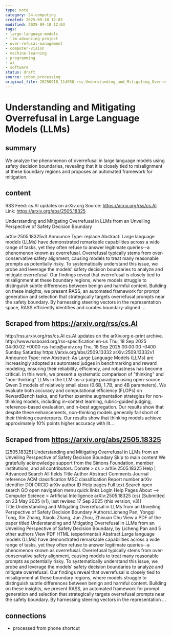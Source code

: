 ```yaml
---
type: note
category: 24-computing
created: 2025-09-18 12:03
modified: 2025-09-18 12:03
tags:
- large-language-models
- llm-advancing-project
- over-refusal-management
- computer-vision
- machine-learning
- programming
- ai
- software
status: draft
source: inbox_processing
original_file: 20250918_114950_rss_Understanding_and_Mitigating_Overrefusal_in_LLMs_f.txt
---
```



# Understanding and Mitigating Overrefusal in Large Language Models (LLMs)

## summary
We analyze the phenomenon of overrefusal in large language models using safety decision boundaries, revealing that it is closely tied to misalignment at these boundary regions and proposes an automated framework for mitigation.

## content
RSS Feed: cs.AI updates on arXiv.org
Source: https://arxiv.org/rss/cs.AI
Link: https://arxiv.org/abs/2505.18325

Understanding and Mitigating Overrefusal in LLMs from an Unveiling Perspective of Safety Decision Boundary

arXiv:2505.18325v3 Announce Type: replace Abstract: Large language models (LLMs) have demonstrated remarkable capabilities across a wide range of tasks, yet they often refuse to answer legitimate queries--a phenomenon known as overrefusal. Overrefusal typically stems from over-conservative safety alignment, causing models to treat many reasonable prompts as potentially risky. To systematically understand this issue, we probe and leverage the models' safety decision boundaries to analyze and mitigate overrefusal. Our findings reveal that overrefusal is closely tied to misalignment at these boundary regions, where models struggle to distinguish subtle differences between benign and harmful content. Building on these insights, we present RASS, an automated framework for prompt generation and selection that strategically targets overrefusal prompts near the safety boundary. By harnessing steering vectors in the representation space, RASS efficiently identifies and curates boundary-aligned ...

## Scraped from https://arxiv.org/rss/cs.AI
<?xml version='1.0' encoding='UTF-8'?>
<rss xmlns:arxiv="http://arxiv.org/schemas/atom" xmlns:dc="http://purl.org/dc/elements/1.1/" xmlns:atom="http://www.w3.org/2005/Atom" xmlns:content="http://purl.org/rss/1.0/modules/content/" version="2.0">
  <channel>
    <title>cs.AI updates on arXiv.org</title>
    <link>http://rss.arxiv.org/rss/cs.AI</link>
    <description>cs.AI updates on the arXiv.org e-print archive.</description>
    <atom:link href="http://rss.arxiv.org/rss/cs.AI" rel="self" type="application/rss+xml"/>
    <docs>http://www.rssboard.org/rss-specification</docs>
    <language>en-us</language>
    <lastBuildDate>Thu, 18 Sep 2025 04:00:02 +0000</lastBuildDate>
    <managingEditor>rss-help@arxiv.org</managingEditor>
    <pubDate>Thu, 18 Sep 2025 00:00:00 -0400</pubDate>
    <skipDays>
      <day>Sunday</day>
      <day>Saturday</day>
    </skipDays>
    <item>
      <title>Explicit Reasoning Makes Better Judges: A Systematic Study on Accuracy, Efficiency, and Robustness</title>
      <link>https://arxiv.org/abs/2509.13332</link>
      <description>arXiv:2509.13332v1 Announce Type: new 
Abstract: As Large Language Models (LLMs) are increasingly adopted as automated judges in benchmarking and reward modeling, ensuring their reliability, efficiency, and robustness has become critical. In this work, we present a systematic comparison of "thinking" and "non-thinking" LLMs in the LLM-as-a-judge paradigm using open-source Qwen 3 models of relatively small sizes (0.6B, 1.7B, and 4B parameters). We evaluate both accuracy and computational efficiency (FLOPs) on RewardBench tasks, and further examine augmentation strategies for non-thinking models, including in-context learning, rubric-guided judging, reference-based evaluation, and n-best aggregation. Our results show that despite these enhancements, non-thinking models generally fall short of their thinking counterparts. Our results show that thinking models achieve approximately 10% points higher accuracy with lit...


## Scraped from https://arxiv.org/abs/2505.18325
[2505.18325] Understanding and Mitigating Overrefusal in LLMs from an Unveiling Perspective of Safety Decision Boundary Skip to main content We gratefully acknowledge support from the Simons Foundation, member institutions, and all contributors. Donate &gt; cs &gt; arXiv:2505.18325 Help | Advanced Search All fields Title Author Abstract Comments Journal reference ACM classification MSC classification Report number arXiv identifier DOI ORCID arXiv author ID Help pages Full text Search open search GO open navigation menu quick links Login Help Pages About --> Computer Science > Artificial Intelligence arXiv:2505.18325 (cs) [Submitted on 23 May 2025 (v1), last revised 17 Sep 2025 (this version, v3)] Title:Understanding and Mitigating Overrefusal in LLMs from an Unveiling Perspective of Safety Decision Boundary Authors:Licheng Pan, Yongqi Tong, Xin Zhang, Xiaolu Zhang, Jun Zhou, Zhixuan Chu View a PDF of the paper titled Understanding and Mitigating Overrefusal in LLMs from an Unveiling Perspective of Safety Decision Boundary, by Licheng Pan and 5 other authors View PDF HTML (experimental) Abstract:Large language models (LLMs) have demonstrated remarkable capabilities across a wide range of tasks, yet they often refuse to answer legitimate queries--a phenomenon known as overrefusal. Overrefusal typically stems from over-conservative safety alignment, causing models to treat many reasonable prompts as potentially risky. To systematically understand this issue, we probe and leverage the models&#39; safety decision boundaries to analyze and mitigate overrefusal. Our findings reveal that overrefusal is closely tied to misalignment at these boundary regions, where models struggle to distinguish subtle differences between benign and harmful content. Building on these insights, we present RASS, an automated framework for prompt generation and selection that strategically targets overrefusal prompts near the safety boundary. By harnessing steering vectors in the representation ...


## connections
- processed from phone shortcut
